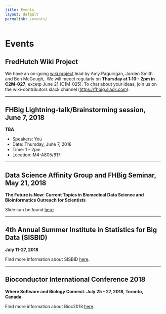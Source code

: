 ```yaml
---
title: Events
layout: default
permalink: /events/
---
```

# Events

## FredHutch Wiki Project

We have an on-going [wiki project](https://fredhutch.github.io/wiki/) lead 
by Amy Paguirigan, Jorden Smith and Ben McGough,. We will meeet regularly on 
__Thursday at 1:10 - 2pm in C2M-027__, excetp June 21 (C1M-025). To chat about your ideas, join us on the 
wiki-contributors slack channel (https://fhbig.slack.com).

---

## FHBig Lightning-talk/Brainstorming session, June 7, 2018
__TBA__

- Speakers: You
- Date: Thursday,  June 7, 2018
- Time: 1 - 2pm
- Location: M4-A805/817

---

## Data Science Affinity Group and FHBig Seminar, May 21, 2018
__The Future is Now: Current Topics in Biomedical Data Science and Bioinformatics Outreach for
Scientists__

Slide can be found [here](https://www.slideshare.net/benbusby)

---

## 4th Annual Summer Institute in Statistics for Big Data (SISBID)
__July 11-27, 2018__

Find more information about SISBID [here](http://www.biostat.washington.edu/suminst/sisbid).

---

## Bioconductor International Conference 2018
__Where Software and Biology Connect. July 25 - 27, 2018, Toronto, Canada.__

Find more information about Bioc2018 [here](http://bioc2018.bioconductor.org/).
